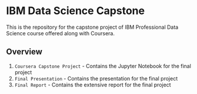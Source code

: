 # IBM Data Science Capstone
This is the repository for the capstone project of IBM Professional Data Science course offered along with Coursera.

## Overview

1. `Coursera Capstone Project` - Contains the Jupyter Notebook for the final project
2. `Final Presentation` - Contains the presentation for the final project
3. `Final Report` - Contains the extensive report for the final project
